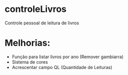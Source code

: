 # controleLivros
Controle pessoal de leitura de livros

# Melhorias:
- Função para listar livros por ano (Remover gambiarra)
- Sistema de cores 
- Acrescentar campo QL (Quantidade de Leituras)

